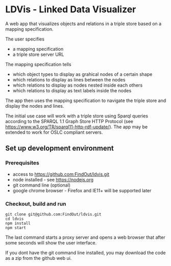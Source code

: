 # LDVis - Linked Data Visualizer

A web app that visualizes objects and relations in a triple store based on a mapping specification.

The user specifies

- a mapping specification
- a triple store server URL

The mapping specification tells

- which object types to display as grahical nodes of a certain shape
- which relations to display as lines between the nodes
- which relations to display as nodes nested inside each others
- which relations to display as text labels inside the nodes

The app then uses the mapping specification to navigate the triple store and display the nodes and lines.

The initial use case will work with a triple store using Sparql queries according to the SPARQL 1.1 Graph Store HTTP Protocol (see https://www.w3.org/TR/sparql11-http-rdf-update/).
The app may be extended to work for OSLC compliant servers.

## Set up development environment

### Prerequisites

- access to https://github.com:FindOut/ldvis.git
- node installed - see https://nodejs.org
- git command line (optional)
- google chrome browser - Firefox and IE11+ will be supported later

### Checkout, build and run

```
git clone git@github.com:FindOut/ldvis.git
cd ldvis
npm install
npm start
```
The last command starts a proxy server and opens a web browser that after some seconds will show the user interface.

If you dont have the git command line installed, you may download the code as a zip from the github web ui.
